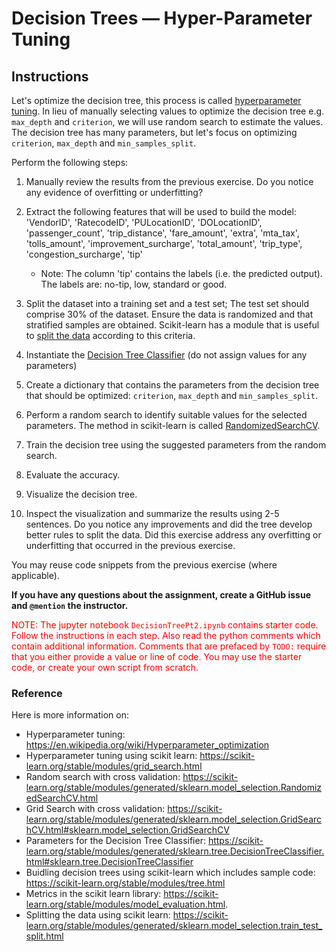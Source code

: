 # Decision Trees — Hyper-Parameter Tuning

## Instructions
Let's optimize the decision tree, this process is called [hyperparameter tuning](https://en.wikipedia.org/wiki/Hyperparameter_optimization). In lieu of manually selecting values to optimize the decision tree e.g. `max_depth` and `criterion`, we will use random search to estimate the values. The decision tree has many parameters, but let's focus on optimizing `criterion`, `max_depth` and `min_samples_split`.

Perform the following steps:
1. Manually review the results from the previous exercise. Do you notice any evidence of overfitting or underfitting? 

2. Extract the following features that will be used to build the model: 
    'VendorID', 'RatecodeID', 'PULocationID', 'DOLocationID', 'passenger_count', 
    'trip_distance', 'fare_amount', 'extra', 'mta_tax', 'tolls_amount', 
    'improvement_surcharge', 'total_amount', 'trip_type', 'congestion_surcharge', 'tip'
        
   - Note: The column 'tip' contains the labels (i.e. the predicted output). The labels are: no-tip, low, standard or good.


3. Split the dataset into a training set and a test set; The test set should comprise 30% of the dataset. Ensure the data is randomized and that stratified samples are obtained. Scikit-learn has a module that is useful to [split the data](https://scikit-learn.org/stable/modules/generated/sklearn.model_selection.train_test_split.html) according to this criteria.

4. Instantiate the [Decision Tree Classifier](https://scikit-learn.org/stable/modules/tree.html#classification) (do not assign values for any parameters)

5. Create a dictionary that contains the parameters from the decision tree that should be optimized: `criterion`, `max_depth` and `min_samples_split`.

6. Perform a random search to identify suitable values for the selected parameters. The method in scikit-learn is called [RandomizedSearchCV](https://scikit-learn.org/stable/modules/generated/sklearn.model_selection.RandomizedSearchCV.html).

7. Train the decision tree using the suggested parameters from the random search.

8. Evaluate the accuracy.

9. Visualize the decision tree.
   
10. Inspect the visualization and summarize the results using 2-5 sentences. Do you notice any improvements and did the tree develop better rules to split the data. Did this exercise address any overfitting or underfitting that occurred in the previous exercise.

You may reuse code snippets from the previous exercise (where applicable).

**If you have any questions about the assignment, create a GitHub issue and `@mention` the instructor.**

<span style="color:red">NOTE: The jupyter notebook `DecisionTreePt2.ipynb` contains starter code. Follow the instructions in each step. Also read the python comments which contain additional information. Comments that are prefaced by `TODO:` require that you either provide a value or line of code. You may use the starter code, or create your own script from scratch.</span>


### Reference
Here is more information on:
- Hyperparameter tuning: https://en.wikipedia.org/wiki/Hyperparameter_optimization
- Hyperparameter tuning using scikit learn: https://scikit-learn.org/stable/modules/grid_search.html
- Random search with cross validation: https://scikit-learn.org/stable/modules/generated/sklearn.model_selection.RandomizedSearchCV.html
- Grid Search with cross validation: https://scikit-learn.org/stable/modules/generated/sklearn.model_selection.GridSearchCV.html#sklearn.model_selection.GridSearchCV
- Parameters for the Decision Tree Classifier: https://scikit-learn.org/stable/modules/generated/sklearn.tree.DecisionTreeClassifier.html#sklearn.tree.DecisionTreeClassifier
- Buidling decision trees using scikit-learn which includes sample code: https://scikit-learn.org/stable/modules/tree.html
- Metrics in the scikit learn library: https://scikit-learn.org/stable/modules/model_evaluation.html.
- Splitting the data using scikit learn: https://scikit-learn.org/stable/modules/generated/sklearn.model_selection.train_test_split.html
